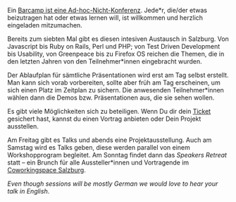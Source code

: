 Ein [Barcamp ist eine Ad-hoc-Nicht-Konferenz](http://www.barcamp.at/Was_ist_ein_BarCamp). Jede*r, die/der etwas beizutragen hat oder etwas lernen will, ist willkommen und herzlich eingeladen mitzumachen.

Bereits zum siebten Mal gibt es diesen intesiven Austausch in Salzburg. Von Javascript bis Ruby on Rails, Perl und PHP; von Test Driven Development bis Usability, von Greenpeace bis zu Firefox OS reichen die Themen, die in den letzten Jahren von den Teilnehmer*innen eingebracht wurden.

Der Ablaufplan für sämtliche Präsentationen wird erst am Tag selbst erstellt. Man kann sich vorab vorbereiten, sollte aber früh am Tag erscheinen, um sich einen Platz im Zeitplan zu sichern. Die anwesenden Teilnehmer*innen wählen dann die Demos bzw. Präsentationen aus, die sie sehen wollen.

Es gibt viele Möglichkeiten sich zu beteiligen. Wenn Du dir dein [Ticket](#tickets) gesichert hast, kannst du einen Vortrag anbieten oder Dein Projekt ausstellen.

Am Freitag gibt es Talks und abends eine Projektausstellung. Auch am Samstag wird es Talks geben, diese werden parallel von einem Workshopprogram begleitet. Am Sonntag findet dann das *Speakers Retreat* statt – ein Brunch für alle Aussteller*innen und Vortragende im [Coworkingspace Salzburg](http://coworkingsalzburg.com/).

*Even though sessions will be mostly German we would love to hear your talk in English*.
